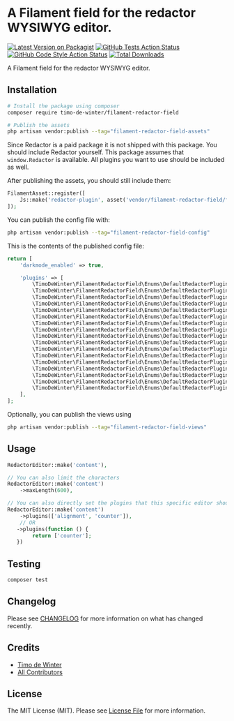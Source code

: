 # A Filament field for the redactor WYSIWYG editor.

[![Latest Version on Packagist](https://img.shields.io/packagist/v/timo-de-winter/filament-redactor-field.svg?style=flat-square)](https://packagist.org/packages/timo-de-winter/filament-redactor-field)
[![GitHub Tests Action Status](https://img.shields.io/github/actions/workflow/status/timo-de-winter/filament-redactor-field/run-tests.yml?branch=main&label=tests&style=flat-square)](https://github.com/timo-de-winter/filament-redactor-field/actions?query=workflow%3Arun-tests+branch%3Amain)
[![GitHub Code Style Action Status](https://img.shields.io/github/actions/workflow/status/timo-de-winter/filament-redactor-field/fix-php-code-style-issues.yml?branch=main&label=code%20style&style=flat-square)](https://github.com/timo-de-winter/filament-redactor-field/actions?query=workflow%3A"Fix+PHP+code+style+issues"+branch%3Amain)
[![Total Downloads](https://img.shields.io/packagist/dt/timo-de-winter/filament-redactor-field.svg?style=flat-square)](https://packagist.org/packages/timo-de-winter/filament-redactor-field)

A Filament field for the redactor WYSIWYG editor.

## Installation
```bash
# Install the package using composer
composer require timo-de-winter/filament-redactor-field

# Publish the assets
php artisan vendor:publish --tag="filament-redactor-field-assets"
```

Since Redactor is a paid package it is not shipped with this package. You should include Redactor yourself. This package assumes that `window.Redactor` is available. All plugins you want to use should be included as well.

After publishing the assets, you should still include them:
```php
FilamentAsset::register([
    Js::make('redactor-plugin', asset('vendor/filament-redactor-field/filament-redactor-field.js')),
]);
```

You can publish the config file with:
```bash
php artisan vendor:publish --tag="filament-redactor-field-config"
```

This is the contents of the published config file:
```php
return [
    'darkmode_enabled' => true,

    'plugins' => [
        \TimoDeWinter\FilamentRedactorField\Enums\DefaultRedactorPlugin::Alignment,
        \TimoDeWinter\FilamentRedactorField\Enums\DefaultRedactorPlugin::BlockBackground,
        \TimoDeWinter\FilamentRedactorField\Enums\DefaultRedactorPlugin::BlockBorder,
        \TimoDeWinter\FilamentRedactorField\Enums\DefaultRedactorPlugin::BlockColor,
        \TimoDeWinter\FilamentRedactorField\Enums\DefaultRedactorPlugin::BlockFontsize,
        \TimoDeWinter\FilamentRedactorField\Enums\DefaultRedactorPlugin::BlockSpacing,
        \TimoDeWinter\FilamentRedactorField\Enums\DefaultRedactorPlugin::Emoji,
        \TimoDeWinter\FilamentRedactorField\Enums\DefaultRedactorPlugin::FontColor,
        \TimoDeWinter\FilamentRedactorField\Enums\DefaultRedactorPlugin::FontFamily,
        \TimoDeWinter\FilamentRedactorField\Enums\DefaultRedactorPlugin::FontSize,
        \TimoDeWinter\FilamentRedactorField\Enums\DefaultRedactorPlugin::FullScreen,
        \TimoDeWinter\FilamentRedactorField\Enums\DefaultRedactorPlugin::Icons,
        \TimoDeWinter\FilamentRedactorField\Enums\DefaultRedactorPlugin::ImageResize,
        \TimoDeWinter\FilamentRedactorField\Enums\DefaultRedactorPlugin::Limiter,
        \TimoDeWinter\FilamentRedactorField\Enums\DefaultRedactorPlugin::SpecialChars,
        \TimoDeWinter\FilamentRedactorField\Enums\DefaultRedactorPlugin::TextExpander,
        \TimoDeWinter\FilamentRedactorField\Enums\DefaultRedactorPlugin::Variable,
    ],
];
```

Optionally, you can publish the views using
```bash
php artisan vendor:publish --tag="filament-redactor-field-views"
```

## Usage

```php
RedactorEditor::make('content'),

// You can also limit the characters
RedactorEditor::make('content')
    ->maxLength(600),

// You can also directly set the plugins that this specific editor should use (normally it looks at the config)
RedactorEditor::make('content')
    ->plugins(['alignment', 'counter']),
    // OR
   ->plugins(function () {
        return ['counter'];
   })
```

## Testing

```bash
composer test
```

## Changelog

Please see [CHANGELOG](CHANGELOG.md) for more information on what has changed recently.

## Credits

- [Timo de Winter](https://github.com/timo-de-winter)
- [All Contributors](../../contributors)

## License

The MIT License (MIT). Please see [License File](LICENSE.md) for more information.
